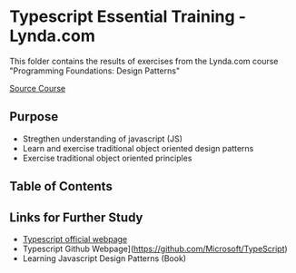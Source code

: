 # Typescript Essential Training - Lynda.com

This folder contains the results of exercises from the Lynda.com course "Programming Foundations: Design Patterns"

[Source Course](https://www.lynda.com/Developer-Programming-Foundations-tutorials/Foundations-Programming-Design-Patterns/135365-2.html)

## Purpose

- Stregthen understanding of javascript (JS)
- Learn and exercise traditional object oriented design patterns
- Exercise traditional object oriented principles

## Table of Contents

## Links for Further Study

- [Typescript official webpage](https://www.typescriptlang.org/)
- Typescript Github Webpage](https://github.com/Microsoft/TypeScript)
- Learning Javascript Design Patterns (Book)
